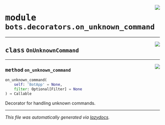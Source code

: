<!-- markdownlint-disable -->

<a href="https://github.com/switchcollab/Switch-Bots-Python-Library/tree/main/src/switch/bots/decorators/on_unknown_command.py#L0"><img align="right" src="https://img.shields.io/badge/-source-cccccc?style=flat-square"/></a>

# <kbd>module</kbd> `bots.decorators.on_unknown_command`






---

<a href="https://github.com/switchcollab/Switch-Bots-Python-Library/tree/main/src/switch/bots/decorators/on_unknown_command.py#L6"><img align="right" src="https://img.shields.io/badge/-source-cccccc?style=flat-square"/></a>

## <kbd>class</kbd> `OnUnknownCommand`







---

<a href="https://github.com/switchcollab/Switch-Bots-Python-Library/tree/main/src/switch/bots/decorators/on_unknown_command.py#L7"><img align="right" src="https://img.shields.io/badge/-source-cccccc?style=flat-square"/></a>

### <kbd>method</kbd> `on_unknown_command`

```python
on_unknown_command(
    self: 'BotApp' = None,
    filter: Optional[Filter] = None
) → Callable
```

Decorator for handling unknown commands. 




---

_This file was automatically generated via [lazydocs](https://github.com/ml-tooling/lazydocs)._

